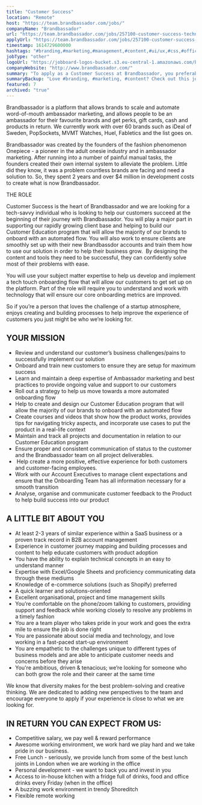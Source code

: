 ```yaml
---
title: "Customer Success"
location: "Remote"
host: "https://team.brandbassador.com/jobs/"
companyName: "Brandbassador"
url: "https://team.brandbassador.com/jobs/257100-customer-success-technical-onboarding-specialist"
applyUrl: "https://team.brandbassador.com/jobs/257100-customer-success-technical-onboarding-specialist/applications/new?"
timestamp: 1614729600000
hashtags: "#branding,#marketing,#management,#content,#ui/ux,#css,#office,#socialmedia,#finance"
jobType: "other"
logoUrl: "https://jobboard-logos-bucket.s3.eu-central-1.amazonaws.com/brandbassador"
companyWebsite: "http://www.brandbassador.com/"
summary: "To apply as a Customer Success at Brandbassador, you preferably need to have at least 2-3 years of similar experience within a SaaS business or a proven track record in B2B account management."
summaryBackup: "Love #branding, #marketing, #content? Check out this job post!"
featured: 7
archived: "true"
---
```


Brandbassador is a platform that allows brands to scale and automate word-of-mouth ambassador marketing, and allows people to be an ambassador for their favourite brands and get perks, gift cards, cash and products in return. We currently work with over 60 brands such as iDeal of Sweden, PopSockets, MVMT Watches, Huel, Fabletics and the list goes on. 

Brandbassador was created by the founders of the fashion phenomenon Onepiece - a pioneer in the adult onesie industry and in ambassador marketing. After running into a number of painful manual tasks, the founders created their own internal system to alleviate the problem. Little did they know, it was a problem countless brands are facing and need a solution to. So, they spent 2 years and over $4 million in development costs to create what is now Brandbassador.

THE ROLE 

Customer Success is the heart of Brandbassador and we are looking for a tech-savvy individual who is looking to help our customers succeed at the beginning of their journey with Brandbassador. You will play a major part in supporting our rapidly growing client base and helping to build our Customer Education program that will allow the majority of our brands to onboard with an automated flow. You will also work to ensure clients are smoothly set up with their new Brandbassdor accounts and train them how to use our solution in order to help their business grow.  By designing the content and tools they need to be successful, they can confidently solve most of their problems with ease.

You will use your subject matter expertise to help us develop and implement a tech touch onboarding flow that will allow our customers to get set up on the platform. Part of the role will require you to understand and work with technology that will ensure our core onboarding metrics are improved.

So if you’re a person that loves the challenge of a startup atmosphere, enjoys creating and building processes to help improve the experience of customers you just might be who we’re looking for.

## YOUR MISSION

*   Review and understand our customer’s business challenges/pains to successfully implement our solution
*   Onboard and train new customers to ensure they are setup for maximum success
*   Learn and maintain a deep expertise of Ambassador marketing and best practices to provide ongoing value and support to our customers
*   Roll out a strategy to help us move towards a more automated onboarding flow
*   Help to create and design our Customer Education program that will allow the majority of our brands to onboard with an automated flow 
*   Create courses and videos that show how the product works, provides tips for navigating tricky aspects, and incorporate use cases to put the product in a real-life context
*   Maintain and track all projects and documentation in relation to our Customer Education program 
*   Ensure proper and consistent communication of status to the customer and the Brandbassador team on all project deliverables.
*    Help create a more positive, effective experience for both customers and customer-facing employees.
*   Work with our Account Executives to manage client expectations and ensure that the Onboarding Team has all information necessary for a smooth transition
*   Analyse, organise and communicate customer feedback to the Product to help build success into our product

## A LITTLE BIT ABOUT YOU

*   At least 2-3 years of similar experience within a SaaS business or a proven track record in B2B account management
*   Experience in customer journey mapping and building processes and content to help educate customers with product adoption 
*   You have the ability to explain technical concepts in an easy to understand manner
*   Expertise with Excel/Google Sheets and proficiency communicating data through these mediums 
*   Knowledge of e-commerce solutions (such as Shopify) preferred
*   A quick learner and solutions-oriented
*   Excellent organisational, project and time management skills
*   You’re comfortable on the phone/zoom talking to customers, providing support and feedback while working closely to resolve any problems in a timely fashion
*   You are a team player who takes pride in your work and goes the extra mile to ensure the job is done right
*   You are passionate about social media and technology, and love working in a fast-paced start-up environment
*   You are empathetic to the challenges unique to different types of business models and are able to anticipate customer needs and concerns before they arise
*   You're ambitious, driven & tenacious; we’re looking for someone who can both grow the role and their career at the same time

We know that diversity makes for the best problem-solving and creative thinking. We are dedicated to adding new perspectives to the team and encourage everyone to apply if your experience is close to what we are looking for. 

## IN RETURN YOU CAN EXPECT FROM US: 

*   Competitive salary, we pay well & reward performance
*   Awesome working environment, we work hard we play hard and we take pride in our business. 
*   Free Lunch - seriously, we provide lunch from some of the best lunch joints in London when we are working in the office
*   Personal development - we want to back you and invest in you
*   Access to in-house kitchen with a fridge full of drinks, food and office drinks every Friday (when in the office) 
*   A buzzing work environment in trendy Shoreditch
*   Flexible remote working
